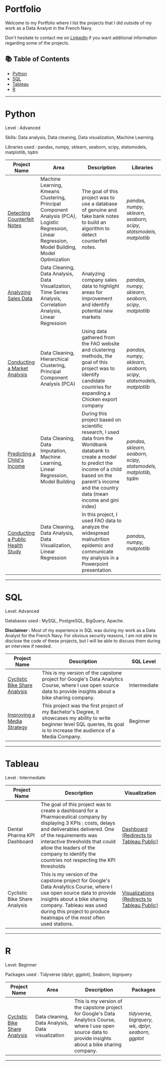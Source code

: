 # Portfolio

Welcome to my Portfolio where I list the projects that I did outside of my work as a Data Analyst in the French Navy.

Don't hesitate to contact me on [LinkedIn](https://www.linkedin.com/in/octave-antoni/) if you want additional information regarding some of the projects.

## 📚 Table of Contents

- [Python](#python)
- [SQL](#sql)
- [Tableau](#tableau)
- [R](#R)

***

# Python

Level : Advanced

Skills: Data analysis, Data cleaning, Data visualization, Machine Learning.

Libraries used : pandas, numpy, sklearn, seaborn, scipy, statsmodels, matplotlib, tqdm

| Project Name | Area | Description | Libraries |    
|---|---|---|---|
| [Detecting Counterfeit Notes](https://github.com/Faskill/Portfolio/blob/main/Projects/Detecting%20Counterfeit%20Notes/Detect_Counterfeit_Notes.ipynb) | Machine Learning, Kmeans Clustering, Principal Component Analysis (PCA), Logistic Regression, Linear Regression, Model Building, Model Optimization | The goal of this project was to use a database of genuine and fake bank notes to build an algorithm to detect counterfeit notes. | _pandas, numpy, sklearn, seaborn, scipy, statsmodels, matplotlib_ |
| [Analyzing Sales Data](https://github.com/Faskill/Portfolio/blob/main/Projects/Analyzing%20Sales/Analyzing_Sales.ipynb) | Data Cleaning, Data Analysis, Data Visualization, Time Series Analysis, Correlation Analysis, Linear Regression | Analyzing company sales data to highlight areas for improvement and identify potential new markets | _pandas, numpy, sklearn, seaborn, scipy, matplotlib_ |
| [Conducting a Market Analysis](https://github.com/Faskill/Portfolio/blob/main/Projects/Conducting%20a%20Market%20Analysis/Conduct_a_market_analysis.ipynb) | Data Cleaning, Hierarchical Clustering, Principal Component Analysis (PCA) | Using data gathered from the FAO website and clustering methods, the goal of this project was to identify candidate countries for expanding a Chicken export company | _pandas, numpy, sklearn, seaborn, scipy, statsmodels, matplotlib_ |
| [Predicting a Child's Income](https://github.com/Faskill/Portfolio/blob/main/Projects/Predicting%20a%20Child's%20Income/Make_an_income_prediction.ipynb) | Data Cleaning, Data Imputation, Machine Learning, Linear Regression, Model Building | During this project based on scientific research, I used data from the Worldbank databank to create a model to predict the income of a child based on the parent's income and the country data (mean income and gini index) | _pandas, sklearn, seaborn, scipy, statsmodels, matplotlib, tqdm_ |
| [Conducting a Public Health Study](https://github.com/Faskill/Portfolio/blob/main/Projects/World%20Hunger%20Analysis/World_Hunger.ipynb) | Data Cleaning, Data Analysis, Data Visualization, Linear Regression | In this project, I used FAO data to analyze the widespread malnutrition epidemic and communicate my analysis in a Powerpoint presentation. | _pandas, numpy, matplotlib_ |

***

# SQL

Level: Advanced

Databases used : MySQL, PostgreSQL, BigQuery, Apache. 

**Disclaimer :** Most of my experience in SQL was during my work as a Data Analyst for the French Navy. For obvious security reasons, I am not able to disclose the code of these projects, but I will be able to discuss them during an interview if needed.


| Project Name | Description | SQL Level |
|---|---|---|
| [Cyclistic Bike Share Analysis](https://github.com/Faskill/Portfolio/blob/main/Projects/Cyclistic-Data-Analysis-Bike-Share/README.md) | This is my version of the capstone project for Google's Data Analytics Course, where I use open source data to provide insights about a bike sharing company. | Intermediate |  
| [Improving a Media Strategy](https://github.com/Faskill/Portfolio/blob/main/Projects/Improving%20a%20Media%20Strategy/README.md) | This project was the first project of my Bachelor's Degree, it showcases my ability to write beginner level SQL queries, its goal is to increase the audience of a Media Company. | Beginner |  

***

# Tableau

Level : Intermediate

| Project Name | Description | Visualization |
|---|---|---|
| Dental Pharma KPI Dashboard | The goal of this project was to create a dashboard for a Pharmaceutical company by displaying 3 KPIs : costs, delays and deliverables delivered. One of the requirements was interactive thresholds that could allow the leaders of the company to identify the countries not respecting the KPI thresholds | [Dashboard (Redirects to Tableau Public)](https://public.tableau.com/views/DentalPharmaKPIDashboard/CostDashboard?:language=en-US&:display_count=n&:origin=viz_share_link)|
| Cyclistic Bike Share Analysis | This is my version of the capstone project for Google's Data Analytics Course, where I use open source data to provide insights about a bike sharing company. Tableau was used during this project to produce heatmaps of the most often used stations. | [Visualizations (Redirects to Tableau Public)](https://public.tableau.com/views/CyclisticCaseStudy_16535585507570/MapofCyclisticRidesperMemberType?:language=en-US&:display_count=n&:origin=viz_share_link)|

***

# R

Level: Beginner

Packages used : Tidyverse (dplyr, ggplot), Seaborn, bigrquery

|Project Name | Area | Description | Packages |    
|---|---|---|---|
| [Cyclistic Bike Share Analysis](https://github.com/Faskill/Portfolio/blob/main/Projects/Cyclistic-Data-Analysis-Bike-Share/README.md) | Data cleaning, Data Analysis, Data visualization | This is my version of the capstone project for Google's Data Analytics Course, where I use open source data to provide insights about a bike sharing company. | _tidyverse, bigrquery, wk, dplyr, seaborn, ggplot_ |

***
